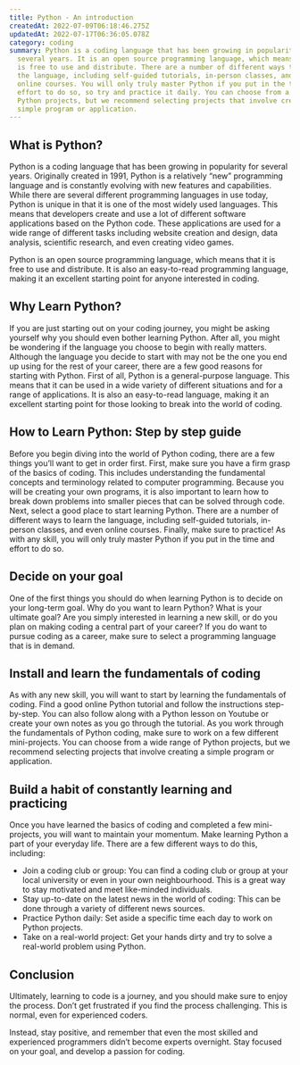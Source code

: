 ```yaml
---
title: Python - An introduction
createdAt: 2022-07-09T06:18:46.275Z
updatedAt: 2022-07-17T06:36:05.078Z
category: coding
summary: Python is a coding language that has been growing in popularity for
  several years. It is an open source programming language, which means that it
  is free to use and distribute. There are a number of different ways to learn
  the language, including self-guided tutorials, in-person classes, and even
  online courses. You will only truly master Python if you put in the time and
  effort to do so, so try and practice it daily. You can choose from a range of
  Python projects, but we recommend selecting projects that involve creating a
  simple program or application.
---
```


## What is Python?

Python is a coding language that has been growing in popularity for several years. Originally created in 1991, Python is a relatively “new” programming language and is constantly evolving with new features and capabilities.
While there are several different programming languages in use today, Python is unique in that it is one of the most widely used languages. This means that developers create and use a lot of different software applications based on the Python code. These applications are used for a wide range of different tasks including website creation and design, data analysis, scientific research, and even creating video games.

Python is an open source programming language, which means that it is free to use and distribute. It is also an easy-to-read programming language, making it an excellent starting point for anyone interested in coding.

## Why Learn Python?

If you are just starting out on your coding journey, you might be asking yourself why you should even bother learning Python. After all, you might be wondering if the language you choose to begin with really matters.
Although the language you decide to start with may not be the one you end up using for the rest of your career, there are a few good reasons for starting with Python. First of all, Python is a general-purpose language. This means that it can be used in a wide variety of different situations and for a range of applications. It is also an easy-to-read language, making it an excellent starting point for those looking to break into the world of coding.

## How to Learn Python: Step by step guide

Before you begin diving into the world of Python coding, there are a few things you’ll want to get in order first.
First, make sure you have a firm grasp of the basics of coding. This includes understanding the fundamental concepts and terminology related to computer programming. Because you will be creating your own programs, it is also important to learn how to break down problems into smaller pieces that can be solved through code.
Next, select a good place to start learning Python. There are a number of different ways to learn the language, including self-guided tutorials, in-person classes, and even online courses.
Finally, make sure to practice! As with any skill, you will only truly master Python if you put in the time and effort to do so.

## Decide on your goal

One of the first things you should do when learning Python is to decide on your long-term goal.
Why do you want to learn Python? What is your ultimate goal? Are you simply interested in learning a new skill, or do you plan on making coding a central part of your career? If you do want to pursue coding as a career, make sure to select a programming language that is in demand.

## Install and learn the fundamentals of coding

As with any new skill, you will want to start by learning the fundamentals of coding. Find a good online Python tutorial and follow the instructions step-by-step.
You can also follow along with a Python lesson on Youtube or create your own notes as you go through the tutorial.
As you work through the fundamentals of Python coding, make sure to work on a few different mini-projects. You can choose from a wide range of Python projects, but we recommend selecting projects that involve creating a simple program or application.

## Build a habit of constantly learning and practicing

Once you have learned the basics of coding and completed a few mini-projects, you will want to maintain your momentum. Make learning Python a part of your everyday life. There are a few different ways to do this, including:

- Join a coding club or group: You can find a coding club or group at your local university or even in your own neighbourhood. This is a great way to stay motivated and meet like-minded individuals.
- Stay up-to-date on the latest news in the world of coding: This can be done through a variety of different news sources.
- Practice Python daily: Set aside a specific time each day to work on Python projects.
- Take on a real-world project: Get your hands dirty and try to solve a real-world problem using Python.

## Conclusion

Ultimately, learning to code is a journey, and you should make sure to enjoy the process. Don’t get frustrated if you find the process challenging. This is normal, even for experienced coders.

Instead, stay positive, and remember that even the most skilled and experienced programmers didn’t become experts overnight. Stay focused on your goal, and develop a passion for coding.
